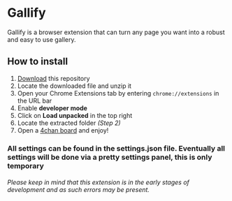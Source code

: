 # Gallify
Gallify is a browser extension that can turn any page you want into a robust and easy to use gallery.

## How to install
1. [Download](https://github.com/lauchlan105/gallify/archive/master.zip) this repository
2. Locate the downloaded file and unzip it
3. Open your Chrome Extensions tab by entering `chrome://extensions` in the URL bar
4. Enable **developer mode**
5. Click on **Load unpacked** in the top right
6. Locate the extracted folder   _(Step 2)_
7. Open a [4chan board](http://www.4chan.org/) and enjoy!

### All settings can be found in the settings.json file. Eventually all settings will be done via a pretty settings panel, this is only temporary

###### Please keep in mind that this extension is in the early stages of development and as such errors may be present.
